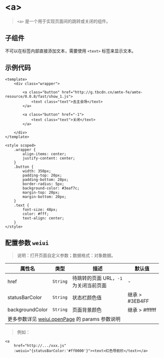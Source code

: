 # &lt;a&gt;

> `<a>` 是一个用于实现页面间的跳转或关闭的组件。

## 子组件

不可以在标签内部直接添加文本，需要使用 `<text>` 标签来显示文本。

## 示例代码

```vue
<template>
    <div class="wrapper">

        <a class="button" href="http://g.tbcdn.cn/amte-fe/amte-resource/0.0.8/fast/show_1.js">
            <text class="text">去主会场</text>
        </a>

        <a class="button" href="-1">
            <text class="text">关闭</text>
        </a>

    </div>
</template>

<style scoped>
    .wrapper {
        align-items: center;
        justify-content: center;
    }
    .button {
        width: 350px;
        padding-top: 20px;
        padding-bottom: 20px;
        border-radius: 5px;
        background-color: #3eaf7c;
        margin-top: 20px;
        margin-bottom: 20px;
    }
    .text {
        font-size: 48px;
        color: #fff;
        text-align: center;
    }
</style>
```


## 配置参数 `weiui`

>说明：打开页面自定义参数；数据格式：对象数据。

<table>
    <thead>
    <tr>
        <th>属性名</th>
        <th>类型</th>
        <th>描述</th>
        <th>默认值</th>
    </tr>
    </thead>
    <tbody>
    <tr>
        <td>href</td>
        <td><code>String</code></td>
        <td>待跳转的页面 URL，<code>-1</code>为关闭当前页面</td>
        <td>-</td>
    </tr>
    <tr>
        <td>statusBarColor</td>
        <td><code>String</code></td>
        <td>状态栏颜色值</td>
        <td>继承 &gt; #3EB4FF</td>
    </tr>
    <tr>
        <td>backgroundColor</td>
        <td><code>String</code></td>
        <td>页面背景颜色</td>
        <td>继承 &gt; #ffffff</td>
    </tr>
    <tr>
        <td colspan="4">更多参数详见 <a href="/module/newPage.html#weiuiopenpage" class="" data-ss1554876888="1">weiui.openPage</a> 的 params 参数说明</td>
    </tr>
    </tbody>
</table>

> 例如：

```vue
<a 
    href="http://.../xxx.js"
    :weiui="{statusBarColor:'#ff0000'}"><text>红色导航栏</text></a>
```


